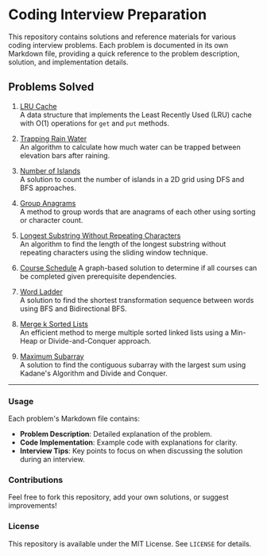 # Coding Interview Preparation

This repository contains solutions and reference materials for various coding interview problems. Each problem is documented in its own Markdown file, providing a quick reference to the problem description, solution, and implementation details.

## Problems Solved

1. [LRU Cache](lru_cache_reference.md)  
   A data structure that implements the Least Recently Used (LRU) cache with O(1) operations for `get` and `put` methods.

2. [Trapping Rain Water](trapping_rain_water.md)  
   An algorithm to calculate how much water can be trapped between elevation bars after raining.

3. [Number of Islands](number_of_islands.md)  
   A solution to count the number of islands in a 2D grid using DFS and BFS approaches.

4. [Group Anagrams](group_anagrams.md)  
   A method to group words that are anagrams of each other using sorting or character count.

5. [Longest Substring Without Repeating Characters](longest_substring_no_repeats.md)  
   An algorithm to find the length of the longest substring without repeating characters using the sliding window technique.

6. [Course Schedule](course_schedule.md)
   A graph-based solution to determine if all courses can be completed given prerequisite dependencies.

7. [Word Ladder](word_ladder.md)  
   A solution to find the shortest transformation sequence between words using BFS and Bidirectional BFS.

8. [Merge k Sorted Lists](merge_k_sorted_lists.md)  
   An efficient method to merge multiple sorted linked lists using a Min-Heap or Divide-and-Conquer approach.

9. [Maximum Subarray](maximum_subarray.md)  
   A solution to find the contiguous subarray with the largest sum using Kadane's Algorithm and Divide and Conquer.

   
---

### Usage

Each problem's Markdown file contains:
- **Problem Description**: Detailed explanation of the problem.
- **Code Implementation**: Example code with explanations for clarity.
- **Interview Tips**: Key points to focus on when discussing the solution during an interview.

### Contributions
Feel free to fork this repository, add your own solutions, or suggest improvements!

### License
This repository is available under the MIT License. See `LICENSE` for details.

